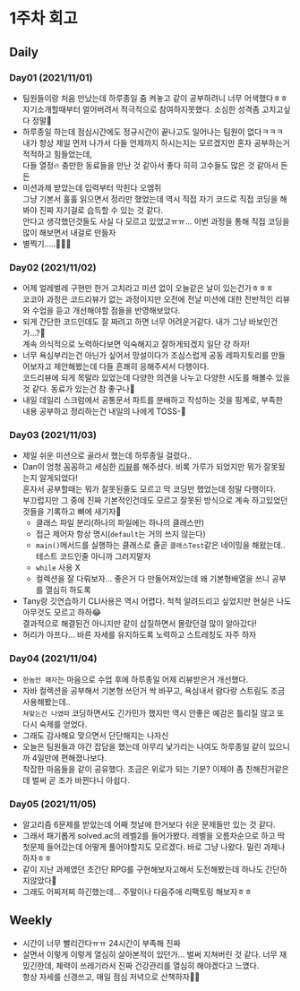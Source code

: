 # 1주차 회고

## Daily

### Day01 (2021/11/01)

- 팀원들이랑 처음 만났는데 하루종일 줌 켜놓고 같이 공부하려니 너무 어색했다ㅎㅎ  
  자기소개할때부터 얼어버려서 적극적으로 참여하지못했다. 소심한 성격좀 고치고싶다 정말🥲
- 하루종일 하는데 점심시간에도 정규시간이 끝나고도 일어나는 팀원이 없다ㅋㅋㅋ  
  내가 항상 제일 먼저 나가서 다들 언제까지 하시는지는 모르겠지만 혼자 공부하는거 적적하고 힘들었는데,  
  다들 열정🔥 충만한 동료들을 만난 것 같아서 좋다 히히 고수들도 많은 것 같아서 든든
- 미션과제 받았는데 입력부터 막힌다 오엠쥐  
  그냥 기본서 훌훌 읽으면서 정리만 했었는데 역시 직접 자기 코드로 직접 코딩을 해봐야 진짜 자기걸로 습득할 수 있는 것 같다.  
  안다고 생각했던것들도 사실 다 모르고 있었고ㅠㅠ... 이번 과정을 통해 직접 코딩을 많이 해보면서 내걸로 만들자
- 별찍기.....🤮🤮🤮

### Day02 (2021/11/02)

- 어제 얼레벌레 구현만 한거 고치라고 미션 없이 오늘같은 날이 있는건가ㅎㅎㅎ  
  코코아 과정은 코드리뷰가 없는 과정이지만 오전에 전날 미션에 대한 전반적인 리뷰와 수업을 듣고 개선해야할 점들을 반영해보았다.
- 되게 간단한 코드인데도 잘 짜려고 하면 너무 어려운거같다. 내가 그냥 바보인건가...?🥲  
  계속 의식적으로 노력하다보면 익숙해지고 잘하게되겠지 일단 걍 하자!
- 너무 욕심부리는건 아닌가 싶어서 망설이다가 조심스럽게 공동 레파지토리를 만들어보자고 제안해봤는데 다들 흔쾌히 응해주셔서 다행이다.  
  코드리뷰에 되게 목말라 있었는데 다양한 의견을 나누고 다양한 시도를 해볼수 있을 것 같다. 동료가 있는건 참 좋구나🙌
- 내일 데일리 스크럼에서 공통문서 파트를 분배하고 작성하는 것을 핑계로, 부족한 내용 공부하고 정리하는건
  내일의 나에게 TOSS-👋

### Day03 (2021/11/03)

- 제일 쉬운 미션으로 골라서 했는데 하루종일 걸렸다..
- Dan이 엄청 꼼꼼하고 세심한 [리뷰](https://github.com/who-hoo/cocoa2021-java-week1-squad1/pull/14)를 해주셨다. 비록 가루가 되었지만 뭐가 잘못됬는지 알게되었다!  
  혼자서 공부할때는 뭐가 잘못된줄도 모르고 막 코딩만 했었는데 정말 다행이다.  
  부끄럽지만 그 중에 진짜 기본적인건데도 모르고 잘못된 방식으로 계속 하고있었던 것들을 기록하고 뼈에 새기자🔪
  - 클래스 파일 분리(하나의 파일에는 하나의 클래스만)
  - 접근 제어자 항상 명시(`default`는 거의 쓰지 않는다)
  - `main()`메서드를 실행하는 클래스로 줄곧 `클래스Test`같은 네이밍을 해왔는데.. 테스트 코드인줄 아니까 그러지말자
  - `while` 사용 X
  - 컬렉션을 잘 다뤄보자... 좋은거 다 만들어져있는데 왜 기본형배열을 쓰니 공부를 열심히 하도록
- Tany랑 깃연습하기 CLI사용은 역시 어렵다. 척척 알려드리고 싶었지만 현실은 나도 아무것도 모르고 하하😂  
  결과적으로 해결된건 아니지만 같이 삽질하면서 몰랐던걸 많이 알아갔다!
- 허리가 아프다... 바른 자세를 유지하도록 노력하고 스트레칭도 자주 하자

### Day04 (2021/11/04)

- `한놈만 패자`는 마음으로 수업 후에 하루종일 어제 리뷰받은거 개선했다.
- 자바 컬렉션을 공부해서 기본형 쓰던거 싹 바꾸고, 욕심내서 람다랑 스트림도 조금 사용해봤는데..  
  `쳐맞는건 나였따` 코딩하면서도 긴가민가 했지만 역시 안좋은 예감은 틀리질 않고 또 다시 숙제를 얻었다.
- 그래도 감사해요 맞으면서 단단해지는 나자신
- 오늘은 팀원들과 야간 잡담을 했는데 아무리 낯가리는 나여도 하루종일 같이 있으니까 4일만에 편해졌나보다.  
  착잡한 마음들을 같이 공유했다. 조금은 위로가 되는 기분? 이제야 좀 친해진거같은데 벌써 곧 조가 바뀐다니 아쉽다.

### Day05 (2021/11/05)

- 알고리즘 6문제를 받았는데 어째 첫날에 한거보다 쉬운 문제들만 있는 것 같다.
- 그래서 패기롭게 solved.ac의 레벨2를 들어가봤다. 레벨을 오름차순으로 하고 딱 첫문제 들어갔는데 어떻게 풀어야할지도 모르겠다. 바로 그냥 나왔다. 밀린 과제나 하자ㅎㅎ
- 같이 지난 과제였던 초간단 RPG를 구현해보자고해서 도전해봤는데 하나도 간단하지않았다🤔
- 그래도 어찌저찌 하긴했는데... 주말이나 다음주에 리팩토링 해보자ㅎㅎ

## Weekly

- 시간이 너무 빨리간다ㅠㅠ 24시간이 부족해 진짜
- 살면서 이렇게 이렇게 열심히 살아본적이 있던가... 벌써 지쳐버린 것 같다.
  너무 재밌긴한데, 체력이 쓰레기라서 진짜 건강관리를 열심히 해야겠다고 느꼈다.  
  항상 자세를 신경쓰고, 매일 점심 저녁으로 산책하자🚶‍♀️
